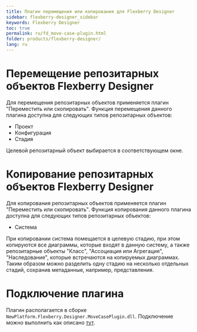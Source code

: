 ```yaml
---
title: Плагин перемещения или копирования для Flexberry Designer
sidebar: flexberry-designer_sidebar
keywords: Flexberry Designer
toc: true
permalink: ru/fd_move-case-plugin.html
folder: products/flexberry-designer/
lang: ru
---
```

# Перемещение репозитарных объектов Flexberry Designer
Для перемещения репозитарных объектов применяется плагин "Переместить или скопировать". Функция перемещения данного плагина доступна для следующих типов репозитарных объектов:
* Проект
* Конфигурация
* Стадия

Целевой репозитарный объект выбирается в соответствующем окне.


# Копирование репозитарных объектов Flexberry Designer
Для копирования репозитарных объектов применяется плагин "Переместить или скопировать". Функция копирования данного плагина доступна для следующих типов репозитарных объектов:
* Система

При копировании система помещается в целевую стадию, при этом копируются все диаграммы, которые входят в данную систему, а также репозитарные объекты "Класс", "Ассоциация или Агрегация", "Наследование", которые встречаются на копируемых диаграммах. Таким образом можно разделить одну стадию на несколько отдельных стадий, сохранив метаданные, например, представления.


# Подключение плагина
Плагин располагается в сборке `NewPlatform.Flexberry.Designer.MoveCasePlugin.dll`. Подключение можно выполнить как описано [тут](fd_case-plugins.html).
